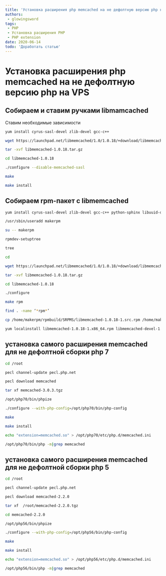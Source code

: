 ```yaml
---
title: 'Установка расширения php memcached на не дефолтную версию php на VPS'
authors: 
 - glowingsword
tags:
 - PHP
 - Установка расширения PHP
 - PHP extension
date: 2020-06-14
todo: 'Доработать статью'
---
```


# Установка расширения php memcached на не дефолтную версию php на VPS
## Собираем и ставим ручками libmamcached
Ставим необходимые зависимости

```bash
yum install cyrus-sasl-devel zlib-devel gcc-c++ 
```
```bash
wget https://launchpad.net/libmemcached/1.0/1.0.18/+download/libmemcached-1.0.18.tar.gz
```
```bash
tar -xvf libmemcached-1.0.18.tar.gz
```
```bash
cd libmemcached-1.0.18
```
```bash
./configure --disable-memcached-sasl
```
```bash
make
```
```bash
make install
```

## Собираем rpm-пакет c libmemcached
```bash
yum install cyrus-sasl-devel zlib-devel gcc-c++ python-sphinx libuuid-devel libevent-devel rpm-build rpmdevtools rpmdev-setuptree
```
```bash
/usr/sbin/useradd makerpm
```
```bash
su -- makerpm
```
```bash
rpmdev-setuptree
```
```bash
tree
```
```bash
cd
```
```bash
wget https://launchpad.net/libmemcached/1.0/1.0.18/+download/libmemcached-1.0.18.tar.gz
```
```bash
tar -xvf libmemcached-1.0.18.tar.gz
```
```bash
cd libmemcached-1.0.18
```
```bash
./configure 
```
```bash
make rpm
```
```bash
find . -name ‘*rpm*’
```

```bash
cp /home/makerpm/rpmbuild/SRPMS/libmemcached-1.0.18-1.src.rpm /home/makerpm/rpmbuild/RPMS/x86_64/libmemcached-1.0.18-1.x86_64.rpm /home/makerpm/rpmbuild/RPMS/x86_64/libmemcached-devel-1.0.18-1.x86_64.rpm /home/makerpm/rpmbuild/RPMS/x86_64/libmemcached-debuginfo-1.0.18-1.x86_64.rpm /root/
```
```bash
yum localinstall libmemcached-1.0.18-1.x86_64.rpm libmemcached-devel-1.0.18-1.x86_64.rpm
```


## установка самого расширения memcached для не дефолтной сборки php 7

```bash
cd /root
```
```bash
pecl channel-update pecl.php.net
```
```bash
pecl download memcached
```
```bash
tar xf memcached-3.0.3.tgz
```
```bash
/opt/php70/bin/phpize
```
```bash
./configure --with-php-config=/opt/php70/bin/php-config
```
```bash
make
```
```bash
make install
```
```bash
echo "extension=memcached.so" > /opt/php70/etc/php.d/memcached.ini
```
```bash
/opt/php70/bin/php -m|grep memcached
```

## установка самого расширения memcached для не дефолтной сборки php 5

```bash
cd /root
```
```bash
pecl channel-update pecl.php.net
```
```bash
pecl download memcached-2.2.0
```
```bash
tar xf  /root/memcached-2.2.0.tgz
```
```bash
cd memcached-2.2.0
```
```bash
/opt/php56/bin/phpize
```
```bash
./configure --with-php-config=/opt/php56/bin/php-config
```
```bash
make
```
```bash
make install
```
```bash
echo "extension=memcached.so" > /opt/php56/etc/php.d/memcached.ini
```
```bash
/opt/php56/bin/php -m|grep memcached
```